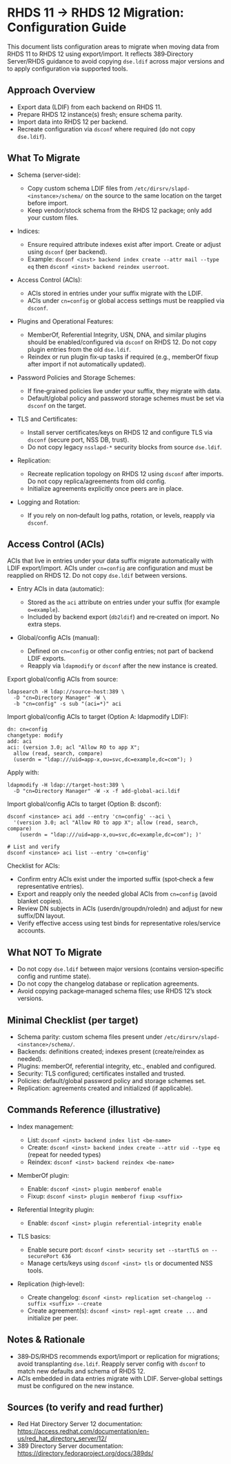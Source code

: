 # RHDS 11 → RHDS 12 Migration: Configuration Guide

This document lists configuration areas to migrate when moving data from RHDS 11 to RHDS 12 using export/import. It reflects 389‑Directory Server/RHDS guidance to avoid copying `dse.ldif` across major versions and to apply configuration via supported tools.

## Approach Overview
- Export data (LDIF) from each backend on RHDS 11.
- Prepare RHDS 12 instance(s) fresh; ensure schema parity.
- Import data into RHDS 12 per backend.
- Recreate configuration via `dsconf` where required (do not copy `dse.ldif`).

## What To Migrate
- Schema (server‑side):
  - Copy custom schema LDIF files from `/etc/dirsrv/slapd-<instance>/schema/` on the source to the same location on the target before import.
  - Keep vendor/stock schema from the RHDS 12 package; only add your custom files.

- Indices:
  - Ensure required attribute indexes exist after import. Create or adjust using `dsconf` (per backend).
  - Example: `dsconf <inst> backend index create --attr mail --type eq` then `dsconf <inst> backend reindex userroot`.

- Access Control (ACIs):
  - ACIs stored in entries under your suffix migrate with the LDIF.
  - ACIs under `cn=config` or global access settings must be reapplied via `dsconf`.

- Plugins and Operational Features:
  - MemberOf, Referential Integrity, USN, DNA, and similar plugins should be enabled/configured via `dsconf` on RHDS 12. Do not copy plugin entries from the old `dse.ldif`.
  - Reindex or run plugin fix‑up tasks if required (e.g., memberOf fixup after import if not automatically updated).

- Password Policies and Storage Schemes:
  - If fine‑grained policies live under your suffix, they migrate with data.
  - Default/global policy and password storage schemes must be set via `dsconf` on the target.

- TLS and Certificates:
  - Install server certificates/keys on RHDS 12 and configure TLS via `dsconf` (secure port, NSS DB, trust).
  - Do not copy legacy `nsslapd-*` security blocks from source `dse.ldif`.

- Replication:
  - Recreate replication topology on RHDS 12 using `dsconf` after imports. Do not copy replica/agreements from old config.
  - Initialize agreements explicitly once peers are in place.

- Logging and Rotation:
  - If you rely on non‑default log paths, rotation, or levels, reapply via `dsconf`.

## Access Control (ACIs)

ACIs that live in entries under your data suffix migrate automatically with LDIF export/import. ACIs under `cn=config` are configuration and must be reapplied on RHDS 12. Do not copy `dse.ldif` between versions.

- Entry ACIs in data (automatic):
  - Stored as the `aci` attribute on entries under your suffix (for example `o=example`).
  - Included by backend export (`db2ldif`) and re‑created on import. No extra steps.

- Global/config ACIs (manual):
  - Defined on `cn=config` or other config entries; not part of backend LDIF exports.
  - Reapply via `ldapmodify` or `dsconf` after the new instance is created.

Export global/config ACIs from source:

```
ldapsearch -H ldap://source-host:389 \
  -D "cn=Directory Manager" -W \
  -b "cn=config" -s sub "(aci=*)" aci
```

Import global/config ACIs to target (Option A: ldapmodify LDIF):

```
dn: cn=config
changetype: modify
add: aci
aci: (version 3.0; acl "Allow RO to app X";
  allow (read, search, compare)
  (userdn = "ldap:///uid=app-x,ou=svc,dc=example,dc=com"); )
```

Apply with:

```
ldapmodify -H ldap://target-host:389 \
  -D "cn=Directory Manager" -W -x -f add-global-aci.ldif
```

Import global/config ACIs to target (Option B: dsconf):

```
dsconf <instance> aci add --entry 'cn=config' --aci \
  '(version 3.0; acl "Allow RO to app X"; allow (read, search, compare)
    (userdn = "ldap:///uid=app-x,ou=svc,dc=example,dc=com"); )'

# List and verify
dsconf <instance> aci list --entry 'cn=config'
```

Checklist for ACIs:
- Confirm entry ACIs exist under the imported suffix (spot‑check a few representative entries).
- Export and reapply only the needed global ACIs from `cn=config` (avoid blanket copies).
- Review DN subjects in ACIs (userdn/groupdn/roledn) and adjust for new suffix/DN layout.
- Verify effective access using test binds for representative roles/service accounts.

## What NOT To Migrate
- Do not copy `dse.ldif` between major versions (contains version‑specific config and runtime state).
- Do not copy the changelog database or replication agreements.
- Avoid copying package‑managed schema files; use RHDS 12’s stock versions.

## Minimal Checklist (per target)
- Schema parity: custom schema files present under `/etc/dirsrv/slapd-<instance>/schema/`.
- Backends: definitions created; indexes present (create/reindex as needed).
- Plugins: memberOf, referential integrity, etc., enabled and configured.
- Security: TLS configured; certificates installed and trusted.
- Policies: default/global password policy and storage schemes set.
- Replication: agreements created and initialized (if applicable).

## Commands Reference (illustrative)
- Index management:
  - List: `dsconf <inst> backend index list <be-name>`
  - Create: `dsconf <inst> backend index create --attr uid --type eq` (repeat for needed types)
  - Reindex: `dsconf <inst> backend reindex <be-name>`

- MemberOf plugin:
  - Enable: `dsconf <inst> plugin memberof enable`
  - Fixup: `dsconf <inst> plugin memberof fixup <suffix>`

- Referential Integrity plugin:
  - Enable: `dsconf <inst> plugin referential-integrity enable`

- TLS basics:
  - Enable secure port: `dsconf <inst> security set --startTLS on --securePort 636`
  - Manage certs/keys using `dsconf <inst> tls` or documented NSS tools.

- Replication (high‑level):
  - Create changelog: `dsconf <inst> replication set-changelog --suffix <suffix> --create`
  - Create agreement(s): `dsconf <inst> repl-agmt create ...` and initialize per peer.

## Notes & Rationale
- 389‑DS/RHDS recommends export/import or replication for migrations; avoid transplanting `dse.ldif`. Reapply server config with `dsconf` to match new defaults and schema of RHDS 12.
- ACIs embedded in data entries migrate with LDIF. Server‑global settings must be configured on the new instance.

## Sources (to verify and read further)
- Red Hat Directory Server 12 documentation: https://access.redhat.com/documentation/en-us/red_hat_directory_server/12/
- 389 Directory Server documentation: https://directory.fedoraproject.org/docs/389ds/
